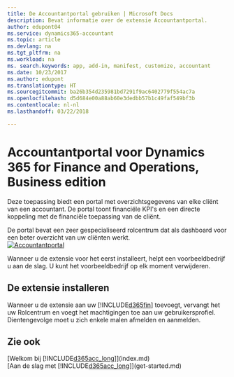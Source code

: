 ```yaml
---
title: De Accountantportal gebruiken | Microsoft Docs
description: Bevat informatie over de extensie Accountantportal.
author: edupont04
ms.service: dynamics365-accountant
ms.topic: article
ms.devlang: na
ms.tgt_pltfrm: na
ms.workload: na
ms. search.keywords: app, add-in, manifest, customize, accountant
ms.date: 10/23/2017
ms.author: edupont
ms.translationtype: HT
ms.sourcegitcommit: ba26b354d235981bd7291f9ac6402779f554ac7a
ms.openlocfilehash: d5d684e00a88ab60e3dedbb57b1c49faf549bf3b
ms.contentlocale: nl-nl
ms.lasthandoff: 03/22/2018

---
```

# <a name="accountant-portal-for-dynamics-365-for-finance-and-operations-business-edition"></a>Accountantportal voor Dynamics 365 for Finance and Operations, Business edition
Deze toepassing biedt een portal met overzichtsgegevens van elke cliënt van een accountant. De portal toont financiële KPI's en een directe koppeling met de financiële toepassing van de cliënt.  

De portal bevat een zeer gespecialiseerd rolcentrum dat als dashboard voor een beter overzicht van uw cliënten werkt.  
[![Accountantportal](./media/accountant-get-started/accountant-dashboard.png)](https://go.microsoft.com/fwlink/?linkid=851257)

Wanneer u de extensie voor het eerst installeert, helpt een voorbeeldbedrijf u aan de slag. U kunt het voorbeeldbedrijf op elk moment verwijderen.  

## <a name="installing-the-extension"></a>De extensie installeren
Wanneer u de extensie aan uw [!INCLUDE[d365fin](includes/d365fin_md.md)] toevoegt, vervangt het uw Rolcentrum en voegt het machtigingen toe aan uw gebruikersprofiel. Dientengevolge moet u zich enkele malen afmelden en aanmelden.  

## <a name="see-also"></a>Zie ook
[Welkom bij [!INCLUDE[d365acc_long](includes/d365acc_long_md.md)]](index.md)  
[Aan de slag met [!INCLUDE[d365acc_long](includes/d365acc_long_md.md)]](get-started.md)  

